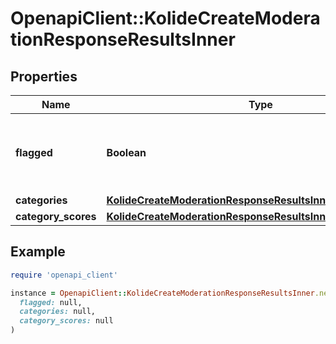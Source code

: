 # OpenapiClient::KolideCreateModerationResponseResultsInner

## Properties

| Name | Type | Description | Notes |
| ---- | ---- | ----------- | ----- |
| **flagged** | **Boolean** | Whether the content violates [OpenAI&#39;s usage policies](/policies/usage-policies). |  |
| **categories** | [**KolideCreateModerationResponseResultsInnerCategories**](KolideCreateModerationResponseResultsInnerCategories.md) |  |  |
| **category_scores** | [**KolideCreateModerationResponseResultsInnerCategoryScores**](KolideCreateModerationResponseResultsInnerCategoryScores.md) |  |  |

## Example

```ruby
require 'openapi_client'

instance = OpenapiClient::KolideCreateModerationResponseResultsInner.new(
  flagged: null,
  categories: null,
  category_scores: null
)
```


